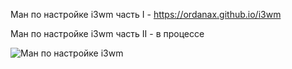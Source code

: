 Ман по настройке i3wm часть I - https://ordanax.github.io/i3wm

Ман по настройке i3wm часть II - в процессе

![Ман по настройке i3wm](https://i.imgur.com/7Ly2yEt.png "Ман по настройке i3wm")
